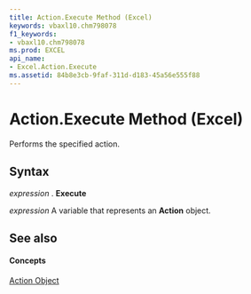 ```yaml
---
title: Action.Execute Method (Excel)
keywords: vbaxl10.chm798078
f1_keywords:
- vbaxl10.chm798078
ms.prod: EXCEL
api_name:
- Excel.Action.Execute
ms.assetid: 84b8e3cb-9faf-311d-d183-45a56e555f88
---
```



# Action.Execute Method (Excel)

Performs the specified action.


## Syntax

 _expression_ . **Execute**

 _expression_ A variable that represents an **Action** object.


## See also


#### Concepts


[Action Object](action-object-excel.md)

